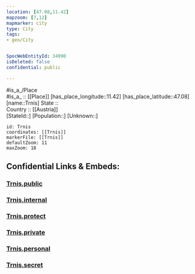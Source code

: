 ```yaml
---
location: [47.08,11.42] 
mapzoom: [7,12] 
mapmarker: city 
type: City
tags:
- geo/City


SpocWebEntityId: 34990
isDeleted: false
confidential: public

---
```

#is_a_/Place  
#is_a_ :: [[Place]] 
[has_place_longitude::11.42] 
[has_place_latitude::47.08] 
[name::Trnis] 
State ::  
Country :: [[Austria]]  
[StateId::] 
[Population::] 
[Unknown::] 


```leaflet
id: Trnis
coordinates: [[Trnis]] 
markerFile: [[Trnis]] 
defaultZoom: 11 
maxZoom: 18
```


## Confidential Links & Embeds: 

### [Trnis.public](/_public/\Earth\Continent\Europe\Europe~Central\Austria\Austrias_States\Tirol\CityTrnis.public.md) 

### [Trnis.internal](/_internal/\Earth\Continent\Europe\Europe~Central\Austria\Austrias_States\Tirol\CityTrnis.internal.md) 

### [Trnis.protect](/_protect/\Earth\Continent\Europe\Europe~Central\Austria\Austrias_States\Tirol\CityTrnis.protect.md) 

### [Trnis.private](/_private/\Earth\Continent\Europe\Europe~Central\Austria\Austrias_States\Tirol\CityTrnis.private.md) 

### [Trnis.personal](/_personal/\Earth\Continent\Europe\Europe~Central\Austria\Austrias_States\Tirol\CityTrnis.personal.md) 

### [Trnis.secret](/_secret/\Earth\Continent\Europe\Europe~Central\Austria\Austrias_States\Tirol\CityTrnis.secret.md)

